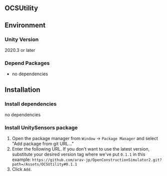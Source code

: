 ## OCSUtility

## Environment
### Unity Version
2020.3 or later
### Depend Packages
- no dependencies

## Installation
### Install dependencies
no dependencies

### Install UnitySensors package
1. Open the package manager from `Window` -> `Package Manager` and select "Add package from git URL..."
2. Enter the following URL. If you don't want to use the latest version, substitute your desired version tag where we've put `0.1.1` in this example:
`https://github.com/arav-jp/OpenConstructionSimulator2.git?path=/Assets/OCSUtility#0.1.1`
3. Click `Add`.
